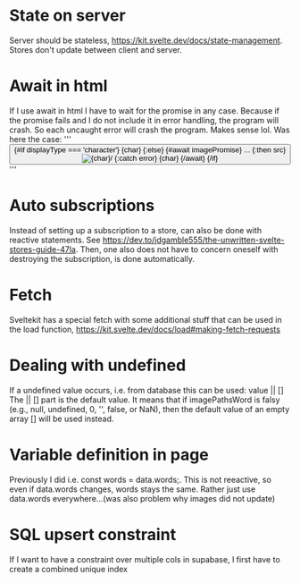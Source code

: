 # State on server
Server should be stateless, https://kit.svelte.dev/docs/state-management. Stores don't update between client and server.

# Await in html
If I use await in html I have to wait for the promise in any case. Because if the promise fails and I do not include it in error handling, the program will crash. So each uncaught error will crash the program. Makes sense lol. Was here the case:
'''
<button on:click={circle}>
    {#if displayType === 'character'}
        {char}
    {:else}
        {#await imagePromise}
            ...
        {:then src}
            <img src={src} alt={char}/>
        {:catch error}
            {char}
        {/await}
    {/if}
</button>
'''

# Auto subscriptions
Instead of setting up a subscription to a store, can also be done with reactive statements. See https://dev.to/jdgamble555/the-unwritten-svelte-stores-guide-47la. Then, one also does not have to concern oneself with destroying the subscription, is done automatically.

# Fetch
Sveltekit has a special fetch with some additional stuff that can be used in the load function, https://kit.svelte.dev/docs/load#making-fetch-requests

# Dealing with undefined
If a undefined value occurs, i.e. from database this can be used: value || []
The || [] part is the default value. It means that if imagePathsWord is falsy (e.g., null, undefined, 0, '', false, or NaN), then the default value of an empty array [] will be used instead.

# Variable definition in page
Previously I did  i.e. const words = data.words;. This is not reeactive, so even if data.words changes, words stays the same. Rather just use data.words everywhere...(was also problem why images did not update)

# SQL upsert constraint
If I want to have a constraint over multiple cols in supabase, I first have to create a combined unique index